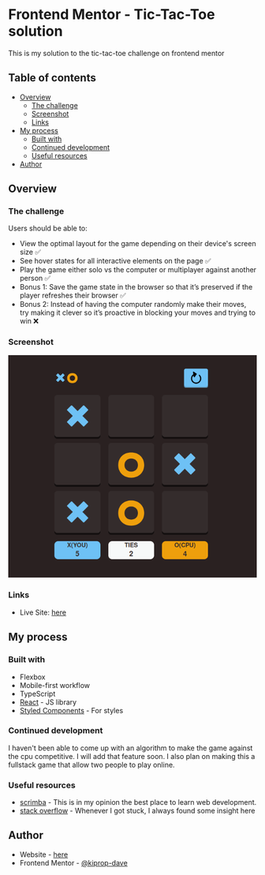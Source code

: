 # Frontend Mentor - Tic-Tac-Toe solution

This is my solution to the tic-tac-toe challenge on frontend mentor

## Table of contents

- [Overview](#overview)
  - [The challenge](#the-challenge)
  - [Screenshot](#screenshot)
  - [Links](#links)
- [My process](#my-process)
  - [Built with](#built-with)
  - [Continued development](#continued-development)
  - [Useful resources](#useful-resources)
- [Author](#author)

## Overview

### The challenge

Users should be able to:

- View the optimal layout for the game depending on their device's screen size ✅
- See hover states for all interactive elements on the page ✅
- Play the game either solo vs the computer or multiplayer against another person ✅
- Bonus 1: Save the game state in the browser so that it’s preserved if the player refreshes their browser ✅
- Bonus 2: Instead of having the computer randomly make their moves, try making it clever so it’s proactive in blocking your moves and trying to win ❌

### Screenshot

![](/public/screenshots/tic-tac-toe1.png)

### Links

- Live Site: [here](https://tic-tac-1unmxi8hd-kiprop-dave.vercel.app/)

## My process

### Built with

- Flexbox
- Mobile-first workflow
- TypeScript
- [React](https://reactjs.org/) - JS library
- [Styled Components](https://styled-components.com/) - For styles

### Continued development

I haven't been able to come up with an algorithm to make the game against the cpu competitive. I will add that feature soon. I also plan on making this a fullstack game that allow two people to play online.

### Useful resources

- [scrimba](https://www.scrimba.com) - This is in my opinion the best place to learn web development.
- [stack overflow](https://stackoverflow.com/) - Whenever I got stuck, I always found some insight here

## Author

- Website - [here](https://www.tanuikiprop.gq)
- Frontend Mentor - [@kiprop-dave](https://www.frontendmentor.io/profile/kiprop-dave)
